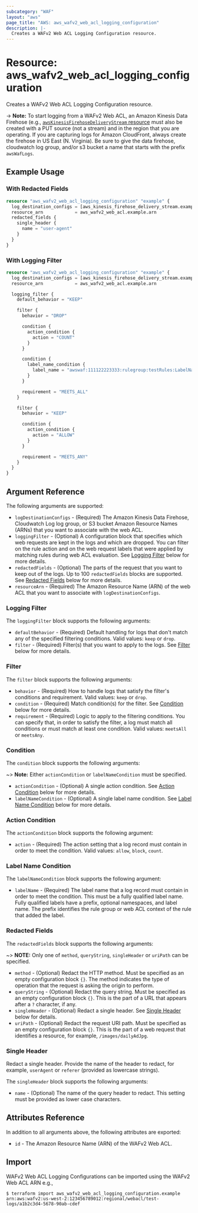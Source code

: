 ```yaml
---
subcategory: "WAF"
layout: "aws"
page_title: "AWS: aws_wafv2_web_acl_logging_configuration"
description: |-
  Creates a WAFv2 Web ACL Logging Configuration resource.
---
```


# Resource: aws_wafv2_web_acl_logging_configuration

Creates a WAFv2 Web ACL Logging Configuration resource.

-> **Note:** To start logging from a WAFv2 Web ACL, an Amazon Kinesis Data Firehose (e.g., [`awsKinesisFirehoseDeliveryStream` resource](/docs/providers/aws/r/kinesis_firehose_delivery_stream.html) must also be created with a PUT source (not a stream) and in the region that you are operating.
If you are capturing logs for Amazon CloudFront, always create the firehose in US East (N. Virginia).
Be sure to give the data firehose, cloudwatch log group, and/or s3 bucket a name that starts with the prefix `awsWafLogs`.

## Example Usage

### With Redacted Fields

```terraform
resource "aws_wafv2_web_acl_logging_configuration" "example" {
  log_destination_configs = [aws_kinesis_firehose_delivery_stream.example.arn]
  resource_arn            = aws_wafv2_web_acl.example.arn
  redacted_fields {
    single_header {
      name = "user-agent"
    }
  }
}
```

### With Logging Filter

```terraform
resource "aws_wafv2_web_acl_logging_configuration" "example" {
  log_destination_configs = [aws_kinesis_firehose_delivery_stream.example.arn]
  resource_arn            = aws_wafv2_web_acl.example.arn

  logging_filter {
    default_behavior = "KEEP"

    filter {
      behavior = "DROP"

      condition {
        action_condition {
          action = "COUNT"
        }
      }

      condition {
        label_name_condition {
          label_name = "awswaf:111122223333:rulegroup:testRules:LabelNameZ"
        }
      }

      requirement = "MEETS_ALL"
    }

    filter {
      behavior = "KEEP"

      condition {
        action_condition {
          action = "ALLOW"
        }
      }

      requirement = "MEETS_ANY"
    }
  }
}
```

## Argument Reference

The following arguments are supported:

* `logDestinationConfigs` - (Required) The Amazon Kinesis Data Firehose, Cloudwatch Log log group, or S3 bucket Amazon Resource Names (ARNs) that you want to associate with the web ACL.
* `loggingFilter` - (Optional) A configuration block that specifies which web requests are kept in the logs and which are dropped. You can filter on the rule action and on the web request labels that were applied by matching rules during web ACL evaluation. See [Logging Filter](#logging-filter) below for more details.
* `redactedFields` - (Optional) The parts of the request that you want to keep out of the logs. Up to 100 `redactedFields` blocks are supported. See [Redacted Fields](#redacted-fields) below for more details.
* `resourceArn` - (Required) The Amazon Resource Name (ARN) of the web ACL that you want to associate with `logDestinationConfigs`.

### Logging Filter

The `loggingFilter` block supports the following arguments:

* `defaultBehavior` - (Required) Default handling for logs that don't match any of the specified filtering conditions. Valid values: `keep` or `drop`.
* `filter` - (Required) Filter(s) that you want to apply to the logs. See [Filter](#filter) below for more details.

### Filter

The `filter` block supports the following arguments:

* `behavior` - (Required) How to handle logs that satisfy the filter's conditions and requirement. Valid values: `keep` or `drop`.
* `condition` - (Required) Match condition(s) for the filter. See [Condition](#condition) below for more details.
* `requirement` - (Required) Logic to apply to the filtering conditions. You can specify that, in order to satisfy the filter, a log must match all conditions or must match at least one condition. Valid values: `meetsAll` or `meetsAny`.

### Condition

The `condition` block supports the following arguments:

~> **Note:** Either `actionCondition` or `labelNameCondition` must be specified.  

* `actionCondition` - (Optional) A single action condition. See [Action Condition](#action-condition) below for more details.
* `labelNameCondition` - (Optional) A single label name condition. See [Label Name Condition](#label-name-condition) below for more details.

### Action Condition

The `actionCondition` block supports the following argument:

* `action` - (Required) The action setting that a log record must contain in order to meet the condition. Valid values: `allow`, `block`, `count`.

### Label Name Condition

The `labelNameCondition` block supports the following argument:

* `labelName` - (Required) The label name that a log record must contain in order to meet the condition. This must be a fully qualified label name. Fully qualified labels have a prefix, optional namespaces, and label name. The prefix identifies the rule group or web ACL context of the rule that added the label.

### Redacted Fields

The `redactedFields` block supports the following arguments:

~> **NOTE:** Only one of `method`, `queryString`, `singleHeader` or `uriPath` can be specified.

* `method` - (Optional) Redact the HTTP method. Must be specified as an empty configuration block `{}`. The method indicates the type of operation that the request is asking the origin to perform.
* `queryString` - (Optional) Redact the query string. Must be specified as an empty configuration block `{}`. This is the part of a URL that appears after a `?` character, if any.
* `singleHeader` - (Optional) Redact a single header. See [Single Header](#single-header) below for details.
* `uriPath` - (Optional) Redact the request URI path. Must be specified as an empty configuration block `{}`. This is the part of a web request that identifies a resource, for example, `/images/dailyAdJpg`.

### Single Header

Redact a single header. Provide the name of the header to redact, for example, `userAgent` or `referer` (provided as lowercase strings).

The `singleHeader` block supports the following arguments:

* `name` - (Optional) The name of the query header to redact. This setting must be provided as lower case characters.

## Attributes Reference

In addition to all arguments above, the following attributes are exported:

* `id` - The Amazon Resource Name (ARN) of the WAFv2 Web ACL.

## Import

WAFv2 Web ACL Logging Configurations can be imported using the WAFv2 Web ACL ARN e.g.,

```
$ terraform import aws_wafv2_web_acl_logging_configuration.example arn:aws:wafv2:us-west-2:123456789012:regional/webacl/test-logs/a1b2c3d4-5678-90ab-cdef
```

<!-- cache-key: cdktf-0.17.0-pre.15 input-951e4dc8d50ea74ed392c3fc386f92c419349c508aed1eae381e611893d9fab2 -->